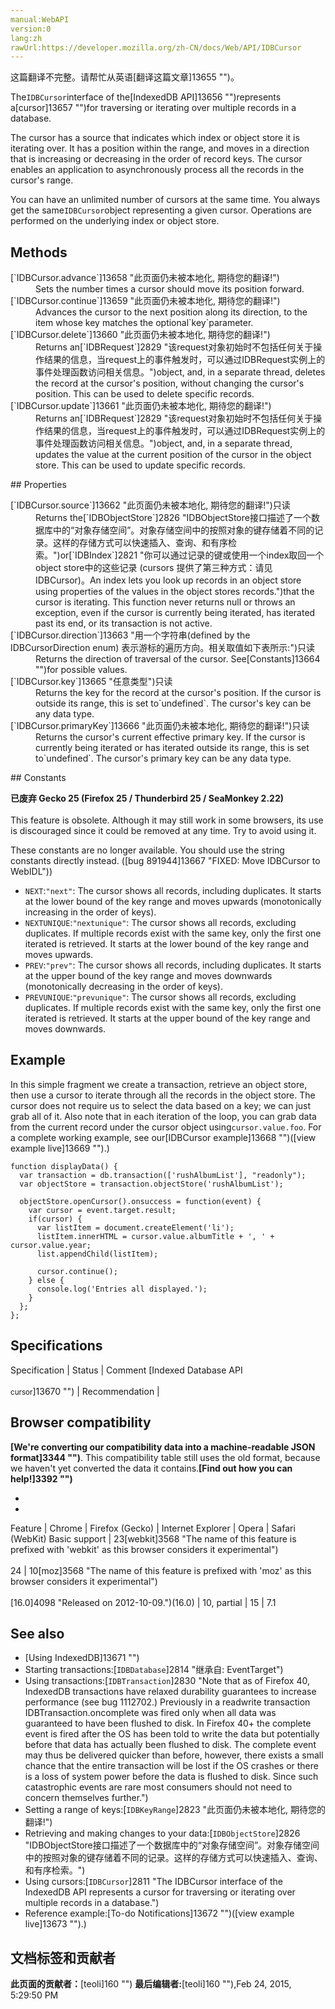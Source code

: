 ```yaml
---
manual:WebAPI
version:0
lang:zh
rawUrl:https://developer.mozilla.org/zh-CN/docs/Web/API/IDBCursor
---
```




这篇翻译不完整。请帮忙从英语[翻译这篇文章]13655 "")。






The`IDBCursor`interface of the[IndexedDB API]13656 "")represents a[cursor]13657 "")for traversing or iterating over multiple records in a database.



The cursor has a source that indicates which index or object store it is iterating over. It has a position within the range, and moves in a direction that is increasing or decreasing in the order of record keys. The cursor enables an application to asynchronously process all the records in the cursor&#39;s range.



You can have an unlimited number of cursors at the same time. You always get the same`IDBCursor`object representing a given cursor. Operations are performed on the underlying index or object store.


## Methods<a name="Methods"></a>
<dl><dt>[`IDBCursor.advance`]13658 "此页面仍未被本地化, 期待您的翻译!")</dt><dd>Sets the number times a cursor should move its position forward.</dd><dt>[`IDBCursor.continue`]13659 "此页面仍未被本地化, 期待您的翻译!")</dt><dd>Advances the cursor to the next position along its direction, to the item whose key matches the optional`key`parameter.</dd><dt>[`IDBCursor.delete`]13660 "此页面仍未被本地化, 期待您的翻译!")</dt><dd>Returns an[`IDBRequest`]2829 "该request对象初始时不包括任何关于操作结果的信息，当request上的事件触发时，可以通过IDBRequest实例上的事件处理函数访问相关信息。")object, and, in a separate thread, deletes the record at the cursor&#39;s position, without changing the cursor&#39;s position. This can be used to delete specific records.</dd><dt>[`IDBCursor.update`]13661 "此页面仍未被本地化, 期待您的翻译!")</dt><dd>Returns an[`IDBRequest`]2829 "该request对象初始时不包括任何关于操作结果的信息，当request上的事件触发时，可以通过IDBRequest实例上的事件处理函数访问相关信息。")object, and, in a separate thread, updates the value at the current position of the cursor in the object store. This can be used to update specific records.</dd></dl>
## Properties<a name="Properties"></a>
<dl><dt>[`IDBCursor.source`]13662 "此页面仍未被本地化, 期待您的翻译!")只读</dt><dd>Returns the[`IDBObjectStore`]2826 "IDBObjectStore接口描述了一个数据库中的“对象存储空间”。对象存储空间中的按照对象的键存储着不同的记录。这样的存储方式可以快速插入、查询、和有序检索。")or[`IDBIndex`]2821 "你可以通过记录的键或使用一个index取回一个object store中的这些记录 (cursors 提供了第三种方式：请见 IDBCursor)。An index lets you look up records in an object store using properties of the values in the object stores records.")that the cursor is iterating. This function never returns null or throws an exception, even if the cursor is currently being iterated, has iterated past its end, or its transaction is not active.</dd><dt>[`IDBCursor.direction`]13663 "用一个字符串(defined by the IDBCursorDirection enum) 表示游标的遍历方向。相关取值如下表所示:")只读</dt><dd>Returns the direction of traversal of the cursor. See[Constants]13664 "")for possible values.</dd><dt>[`IDBCursor.key`]13665 "任意类型")只读</dt><dd>Returns the key for the record at the cursor&#39;s position. If the cursor is outside its range, this is set to`undefined`. The cursor&#39;s key can be any data type.</dd><dt>[`IDBCursor.primaryKey`]13666 "此页面仍未被本地化, 期待您的翻译!")只读</dt><dd>Returns the cursor&#39;s current effective primary key. If the cursor is currently being iterated or has iterated outside its range, this is set to`undefined`. The cursor&#39;s primary key can be any data type.</dd></dl>
## Constants<a name="Constants"></a>


**已废弃 Gecko 25 (Firefox 25 / Thunderbird 25 / SeaMonkey 2.22)**<br></br>This feature is obsolete. Although it may still work in some browsers, its use is discouraged since it could be removed at any time. Try to avoid using it.





These constants are no longer available. You should use the string constants directly instead. ([bug 891944]13667 "FIXED: Move IDBCursor to WebIDL"))



* `NEXT`:`"next"`: The cursor shows all records, including duplicates. It starts at the lower bound of the key range and moves upwards (monotonically increasing in the order of keys).
* `NEXTUNIQUE`:`"nextunique"`: The cursor shows all records, excluding duplicates. If multiple records exist with the same key, only the first one iterated is retrieved. It starts at the lower bound of the key range and moves upwards.
* `PREV`:`"prev"`: The cursor shows all records, including duplicates. It starts at the upper bound of the key range and moves downwards (monotonically decreasing in the order of keys).
* `PREVUNIQUE`:`"prevunique"`: The cursor shows all records, excluding duplicates. If multiple records exist with the same key, only the first one iterated is retrieved. It starts at the upper bound of the key range and moves downwards.

## Example<a name="Example"></a>


In this simple fragment we create a transaction, retrieve an object store, then use a cursor to iterate through all the records in the object store. The cursor does not require us to select the data based on a key; we can just grab all of it. Also note that in each iteration of the loop, you can grab data from the current record under the cursor object using`cursor.value.foo`. For a complete working example, see our[IDBCursor example]13668 "")([view example live]13669 "").)


```
function displayData() {
  var transaction = db.transaction(['rushAlbumList'], "readonly");
  var objectStore = transaction.objectStore('rushAlbumList');

  objectStore.openCursor().onsuccess = function(event) {
    var cursor = event.target.result;
    if(cursor) {
      var listItem = document.createElement('li');
      listItem.innerHTML = cursor.value.albumTitle + ', ' + cursor.value.year;
      list.appendChild(listItem);  

      cursor.continue();
    } else {
      console.log('Entries all displayed.');
    }
  };
};
```

## Specifications<a name="Specifications"></a>
Specification | Status | Comment 
[Indexed Database API<br></br><small>cursor</small>]13670 "") | Recommendation |  


## Browser compatibility<a name="Browser_compatibility"></a>


**[We&#39;re converting our compatibility data into a machine-readable JSON format]3344 "")**. This compatibility table still uses the old format, because we haven&#39;t yet converted the data it contains.**[Find out how you can help!]3392 "")**


* 
* 
Feature | Chrome | Firefox (Gecko) | Internet Explorer | Opera | Safari (WebKit) 
Basic support | 23[webkit]3568 "The name of this feature is prefixed with 'webkit' as this browser considers it experimental")<br></br>24 | 10[moz]3568 "The name of this feature is prefixed with 'moz' as this browser considers it experimental")<br></br>[16.0]4098 "Released on 2012-10-09.")(16.0) | 10, partial | 15 | 7.1 





## See also<a name="See_also"></a>

* [Using IndexedDB]13671 "")
* Starting transactions:[`IDBDatabase`]2814 "继承自: EventTarget")
* Using transactions:[`IDBTransaction`]2830 "Note that as of Firefox 40, IndexedDB transactions have relaxed durability guarantees to increase performance (see bug 1112702.) Previously in a readwrite transaction IDBTransaction.oncomplete was fired only when all data was guaranteed to have been flushed to disk. In Firefox 40+ the complete event is fired after the OS has been told to write the data but potentially before that data has actually been flushed to disk. The complete event may thus be delivered quicker than before, however, there exists a small chance that the entire transaction will be lost if the OS crashes or there is a loss of system power before the data is flushed to disk. Since such catastrophic events are rare most consumers should not need to concern themselves further.")
* Setting a range of keys:[`IDBKeyRange`]2823 "此页面仍未被本地化, 期待您的翻译!")
* Retrieving and making changes to your data:[`IDBObjectStore`]2826 "IDBObjectStore接口描述了一个数据库中的“对象存储空间”。对象存储空间中的按照对象的键存储着不同的记录。这样的存储方式可以快速插入、查询、和有序检索。")
* Using cursors:[`IDBCursor`]2811 "The IDBCursor interface of the IndexedDB API represents a cursor for traversing or iterating over multiple records in a database.")
* Reference example:[To-do Notifications]13672 "")([view example live]13673 "").)



## 文档标签和贡献者
**此页面的贡献者：**[teoli]160 "")
**最后编辑者:**[teoli]160 ""),<time>Feb 24, 2015, 5:29:50 PM</time>


